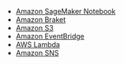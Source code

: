 - [Amazon SageMaker Notebook][sagemaker]
- [Amazon Braket][braket]
- [Amazon S3][s3]
- [Amazon EventBridge][eventbridge]
- [AWS Lambda][lambda]
- [Amazon SNS][sns]

[sagemaker]: https://aws.amazon.com/sagemaker/
[braket]: https://aws.amazon.com/braket/
[s3]: https://aws.amazon.com/s3/
[eventbridge]: https://aws.amazon.com/eventbridge/
[lambda]: https://aws.amazon.com/lambda/
[sns]: https://aws.amazon.com/sns/
